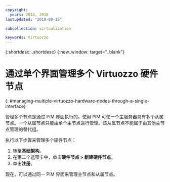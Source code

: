 ```yaml
---
copyright:
  years: 2014, 2018
lastupdated: "2018-08-15"

subcollection: virtualization

keywords: Virtuozzo
---
```

{:shortdesc: .shortdesc}
{:new_window: target="_blank"}

# 通过单个界面管理多个 Virtuozzo 硬件节点
{: #managing-multiple-virtuozzo-hardware-nodes-through-a-single-interface}

管理多个节点是通过 PIM 界面执行的。使用 PIM 可使一个主服务器具有多个从属节点。一个从属节点只能由单个主节点进行管理。该从属节点不能属于由其他主节点管理的替代组。

执行以下步骤来管理多个硬件节点：

1. 转至**基础架构**。
2. 在第二个选项卡中，单击**硬件节点 > 新建硬件节点**。
3. 单击**注册**。

现在，可以通过同一 PIM 界面来管理主节点和从属节点。

